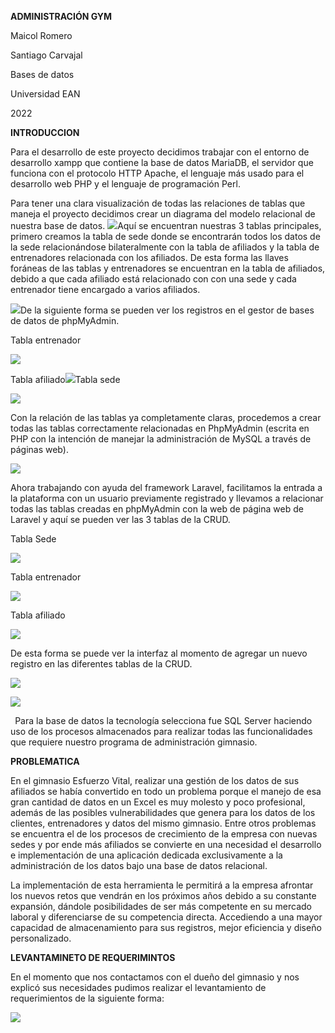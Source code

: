 ﻿**ADMINISTRACIÓN GYM**

Maicol Romero

Santiago Carvajal

Bases de datos

Universidad EAN

2022

**INTRODUCCION**

Para el desarrollo de este proyecto decidimos trabajar con el entorno de desarrollo xampp que contiene la base de datos MariaDB, el servidor que funciona con el protocolo HTTP Apache, el lenguaje más usado para el desarrollo web PHP y el lenguaje de programación Perl.

Para tener una clara visualización de todas las relaciones de tablas que maneja el proyecto decidimos crear un diagrama del modelo relacional de nuestra base de datos. ![](Aspose.Words.f683b4ad-c2fc-430a-a46d-f8d173e2b578.001.png)Aquí se encuentran nuestras 3 tablas principales, primero creamos la tabla de sede donde se encontrarán todos los datos de la sede relacionándose bilateralmente con la tabla de afiliados y la tabla de entrenadores relacionada con los afiliados. De esta forma las llaves foráneas de las tablas y entrenadores se encuentran en la tabla de afiliados, debido a que cada afiliado está relacionado con con una sede y cada entrenador tiene encargado a varios afiliados.

![](Aspose.Words.f683b4ad-c2fc-430a-a46d-f8d173e2b578.002.png)De la siguiente forma se pueden ver los registros en el gestor de bases de datos de phpMyAdmin.

Tabla entrenador

![](Aspose.Words.f683b4ad-c2fc-430a-a46d-f8d173e2b578.003.png)

Tabla afiliado![](Aspose.Words.f683b4ad-c2fc-430a-a46d-f8d173e2b578.004.png)Tabla sede

![](Aspose.Words.f683b4ad-c2fc-430a-a46d-f8d173e2b578.005.png)

Con la relación de las tablas ya completamente claras, procedemos a crear todas las tablas correctamente relacionadas en PhpMyAdmin (escrita en PHP con la intención de manejar la administración de MySQL a través de páginas web).

![](Aspose.Words.f683b4ad-c2fc-430a-a46d-f8d173e2b578.006.png)

Ahora trabajando con ayuda del framework Laravel, facilitamos la entrada a la plataforma con un usuario previamente registrado y llevamos a relacionar todas las tablas creadas en phpMyAdmin con la web de página web de Laravel y aquí se pueden ver las 3 tablas de la CRUD.

Tabla Sede

![](Aspose.Words.f683b4ad-c2fc-430a-a46d-f8d173e2b578.007.png)

Tabla entrenador

![](Aspose.Words.f683b4ad-c2fc-430a-a46d-f8d173e2b578.008.png)

Tabla afiliado

![](Aspose.Words.f683b4ad-c2fc-430a-a46d-f8d173e2b578.009.png)

De esta forma se puede ver la interfaz al momento de agregar un nuevo registro en las diferentes tablas de la CRUD.

![](Aspose.Words.f683b4ad-c2fc-430a-a46d-f8d173e2b578.010.png)

![](Aspose.Words.f683b4ad-c2fc-430a-a46d-f8d173e2b578.011.png)

` `Para la base de datos la tecnología selecciona fue SQL Server haciendo uso de los procesos almacenados para realizar todas las funcionalidades que requiere nuestro programa de administración gimnasio.

**PROBLEMATICA**

En el gimnasio Esfuerzo Vital, realizar una gestión de los datos de sus afiliados se había convertido en todo un problema porque el manejo de esa gran cantidad de datos en un Excel es muy molesto y poco profesional, además de las posibles vulnerabilidades que genera para los datos de los clientes, entrenadores y datos del mismo gimnasio. Entre otros problemas se encuentra el de los procesos de crecimiento de la empresa con nuevas sedes y por ende más afiliados se convierte en una necesidad el desarrollo e implementación de una aplicación dedicada exclusivamente a la administración de los datos bajo una base de datos relacional.

La implementación de esta herramienta le permitirá a la empresa afrontar los nuevos retos que vendrán en los próximos años debido a su constante expansión, dándole posibilidades de ser más competente en su mercado laboral y diferenciarse de su competencia directa. Accediendo a una mayor capacidad de almacenamiento para sus registros, mejor eficiencia y diseño personalizado.

**LEVANTAMINETO DE REQUERIMINTOS**

En el momento que nos contactamos con el dueño del gimnasio y nos explicó sus necesidades pudimos realizar el levantamiento de requerimientos de la siguiente forma:

![](Aspose.Words.f683b4ad-c2fc-430a-a46d-f8d173e2b578.012.png)
